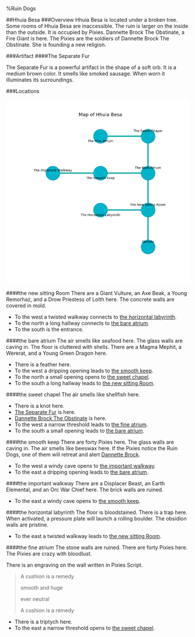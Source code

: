 %Ruin Dogs

##Hhuia Besa
###Overview
Hhuia Besa is located under a broken tree. Some rooms of Hhuia Besa are inaccessible. The ruin is larger on the inside than the outside. It is occupied by Pixies. <a name="Dannette-Brock-The-Obstinate"></a>Dannette Brock The Obstinate, a Fire Giant is here. The Pixies are the soldiers of Dannette Brock The Obstinate. She  is founding a new religion. 



###Artifact
####<a name="The-Separate-Fur"></a>The Separate Fur


The Separate Fur is a powerful artifact in the shape of a soft orb. It is a medium brown color. It smells like smoked sausage. When worn it illuminates its surroundings. 





###Locations


![](../v2/images/Hhuia-Besa.png)

####<a name="the-new-sitting-Room"></a>the new sitting Room
There are a Giant Vulture, an Axe Beak, a Young Remorhaz, and a Drow Priestess of Lolth here. The concrete walls are covered in mold. 



* To the west a twisted walkway connects to [the horizontal labyrinth](#the-horizontal-labyrinth).
* To the north a long hallway connects to [the bare atrium](#the-bare-atrium).
* To the south is the entrance.


####<a name="the-bare-atrium"></a>the bare atrium
The air smells like seafood here. The glass walls are caving in. The floor is cluttered with shells. There are a Magma Mephit, a Wererat, and a Young Green Dragon here. 



* There is a feather here.
* To the west a dripping opening leads to [the smooth keep](#the-smooth-keep).
* To the north a small opening opens to [the sweet chapel](#the-sweet-chapel).
* To the south a long hallway leads to [the new sitting Room](#the-new-sitting-Room).


####<a name="the-sweet-chapel"></a>the sweet chapel
The air smells like shellfish here. 



* There is a knot here.
* [The Separate Fur](#The-Separate-Fur) is here.
* [Dannette Brock The Obstinate](#Dannette-Brock-The-Obstinate) is here.
* To the west a narrow threshold leads to [the fine atrium](#the-fine-atrium).
* To the south a small opening leads to [the bare atrium](#the-bare-atrium).


####<a name="the-smooth-keep"></a>the smooth keep
There are forty Pixies here. The glass walls are caving in. The air smells like beeswax here. If the Pixies notice the Ruin Dogs, one of them will retreat and alert [Dannette Brock](#Dannette-Brock). 



* To the west a windy cave opens to [the important walkway](#the-important-walkway).
* To the east a dripping opening leads to [the bare atrium](#the-bare-atrium).


####<a name="the-important-walkway"></a>the important walkway
There are a Displacer Beast, an Earth Elemental, and an Orc War Chief here. The brick walls are ruined. 



* To the east a windy cave opens to [the smooth keep](#the-smooth-keep).


####<a name="the-horizontal-labyrinth"></a>the horizontal labyrinth
The floor is bloodstained. There is a trap here. When activated, a pressure plate will launch a rolling boulder. The obsidion walls are pristine. 



* To the east a twisted walkway leads to [the new sitting Room](#the-new-sitting-Room).


####<a name="the-fine-atrium"></a>the fine atrium
The stone walls are ruined. There are forty Pixies here. The Pixies are crazy with bloodlust. 

There is an engraving on the wall written in Pixies Script. 

> A cushion is a remedy
>
> smooth and huge
>
> ever neutral
>
> A cushion is a remedy
>


* There is a triptych here.
* To the east a narrow threshold opens to [the sweet chapel](#the-sweet-chapel).


